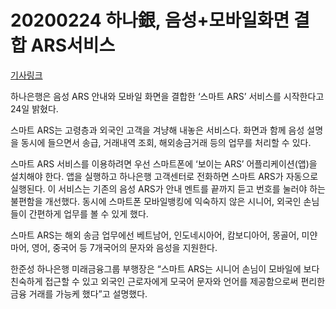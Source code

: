 # 20200224 하나銀, 음성+모바일화면 결합 ARS서비스

[기사링크](https://news.naver.com/main/read.nhn?mode=LS2D&mid=shm&sid1=101&sid2=259&oid=016&aid=0001639498)



하나은행은 음성 ARS 안내와 모바일 화면을 결합한 ‘스마트 ARS’ 서비스를 시작한다고 24일 밝혔다.

스마트 ARS는 고령층과 외국인 고객을 겨냥해 내놓은 서비스다. 화면과 함께 음성 설명을 동시에 들으면서 송급, 거래내역 조회, 해외송금거래 등의 업무를 처리할 수 있다.

스마트 ARS 서비스를 이용하려면 우선 스마트폰에 ‘보이는 ARS’ 어플리케이션(앱)을 설치해야 한다. 앱을 실행하고 하나은행 고객센터로 전화하면 스마트 ARS가 자동으로 실행된다. 이 서비스는 기존의 음성 ARS가 안내 멘트를 끝까지 듣고 번호를 눌러야 하는 불편함을 개선했다. 동시에 스마트폰 모바일뱅킹에 익숙하지 않은 시니어, 외국인 손님들이 간편하게 업무를 볼 수 있게 했다.

스마트 ARS는 해외 송금 업무에선 베트남어, 인도네시아어, 캄보디아어, 몽골어, 미얀마어, 영어, 중국어 등 7개국어의 문자와 음성을 지원한다.

한준성 하나은행 미래금융그룹 부행장은 “스마트 ARS는 시니어 손님이 모바일에 보다 친숙하게 접근할 수 있고 외국인 근로자에게 모국어 문자와 언어를 제공함으로써 편리한 금융 거래를 가능케 했다”고 설명했다.